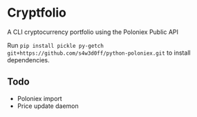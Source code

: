 # Cryptfolio
A CLI cryptocurrency portfolio using the Poloniex Public API

Run `pip install pickle py-getch git+https://github.com/s4w3d0ff/python-poloniex.git` to install dependencies.

## Todo
* Poloniex import
* Price update daemon

